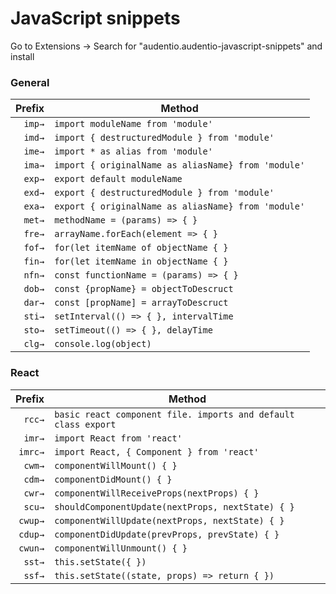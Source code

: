 # JavaScript snippets

Go to Extensions -> Search for "audentio.audentio-javascript-snippets" and install

### General

|  Prefix | Method                                              |
| ------: | --------------------------------------------------- |
|  `imp→` | `import moduleName from 'module'`                   |
|  `imd→` | `import { destructuredModule } from 'module'`       |
|  `ime→` | `import * as alias from 'module'`                   |
|  `ima→` | `import { originalName as aliasName} from 'module'` |
|  `exp→` | `export default moduleName`                         |
|  `exd→` | `export { destructuredModule } from 'module'`       |
|  `exa→` | `export { originalName as aliasName} from 'module'` |
|  `met→` | `methodName = (params) => { }`                      |
|  `fre→` | `arrayName.forEach(element => { }`                  |
|  `fof→` | `for(let itemName of objectName { }`                |
|  `fin→` | `for(let itemName in objectName { }`                |
|  `nfn→` | `const functionName = (params) => { }`              |
|  `dob→` | `const {propName} = objectToDescruct`               |
|  `dar→` | `const [propName] = arrayToDescruct`                |
|  `sti→` | `setInterval(() => { }, intervalTime`               |
|  `sto→` | `setTimeout(() => { }, delayTime`                   |
|  `clg→` | `console.log(object)`                               |


### React

|    Prefix | Method                                                                              |
| --------: | ----------------------------------------------------------------------------------- |
|    `rcc→` | `basic react component file. imports and default class export`                      |
|    `imr→` | `import React from 'react'`                                                         |
|   `imrc→` | `import React, { Component } from 'react'`                                          |
|    `cwm→` | `componentWillMount() { }`                                                          |
|    `cdm→` | `componentDidMount() { }`                                                           |
|    `cwr→` | `componentWillReceiveProps(nextProps) { }`                                          |
|    `scu→` | `shouldComponentUpdate(nextProps, nextState) { }`                                   |
|   `cwup→` | `componentWillUpdate(nextProps, nextState) { }`                                     |
|   `cdup→` | `componentDidUpdate(prevProps, prevState) { }`                                      |
|   `cwun→` | `componentWillUnmount() { }`                                                        |
|    `sst→` | `this.setState({ })`                                                                |
|    `ssf→` | `this.setState((state, props) => return { })`                                       |
